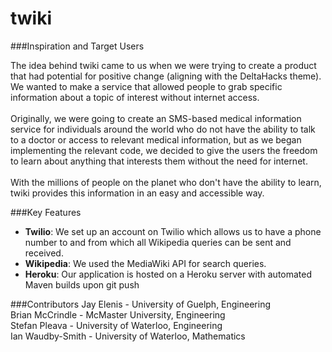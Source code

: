 # twiki

###Inspiration and Target Users

The idea behind twiki came to us when we were trying to create a product that had potential for positive change (aligning with the DeltaHacks theme). We wanted to make a service that allowed people to grab specific information about a topic of interest without internet access. 
<br /> 
<br />
Originally, we were going to create an SMS-based medical information service for individuals around the world who do not have the ability to talk to a doctor or access to relevant medical information, but as we began implementing the relevant code, we decided to give the users the freedom to learn about anything that interests them without the need for internet. 
<br />
<br />
With the millions of people on the planet who don't have the ability to learn, twiki provides this information in an easy and accessible way.

###Key Features

- **Twilio**: We set up an account on Twilio which allows us to have a phone number to and from which all Wikipedia queries can be sent and received.
- **Wikipedia**: We used the MediaWiki API for search queries.
- **Heroku**: Our application is hosted on a Heroku server with automated Maven builds upon git push

###Contributors
Jay Elenis - University of Guelph, Engineering
<br />
Brian McCrindle - McMaster University, Engineering
<br />
Stefan Pleava - University of Waterloo, Engineering
<br />
Ian Waudby-Smith - University of Waterloo, Mathematics
